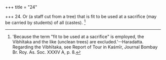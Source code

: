 +++
title = "24"

+++
24. Or (a staff cut from a tree) that is fit to be used at a sacrifice (may be carried by students) of all (castes). [^16] 


[^16]:  'Because the term "fit to be used at a sacrifice" is employed, the Vibhītaka and the like (unclean trees) are excluded.'--Haradatta. Regarding the Vibhītaka, see Report of Tour in Kaśmīr, Journal Bombay Br. Roy. As. Soc. XXXIV A, p. 8.
